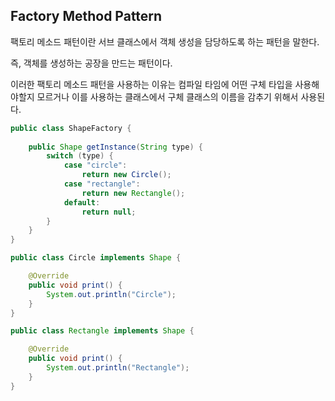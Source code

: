 ## Factory Method Pattern

팩토리 메소드 패턴이란 서브 클래스에서 객체 생성을 담당하도록 하는 패턴을 말한다.

즉, 객체를 생성하는 공장을 만드는 패턴이다.

이러한 팩토리 메소드 패턴을 사용하는 이유는 컴파일 타임에 어떤 구체 타입을 사용해야할지 모르거나 이를 사용하는 클래스에서 구체 클래스의 이름을 감추기 위해서 사용된다.



```java
public class ShapeFactory {
    
    public Shape getInstance(String type) {
        switch (type) {
            case "circle":
                return new Circle();
            case "rectangle":
                return new Rectangle();
            default:
                return null;
        }
    }
}
```

```java
public class Circle implements Shape {

    @Override
    public void print() {
        System.out.println("Circle");
    }
}

public class Rectangle implements Shape {

    @Override
    public void print() {
        System.out.println("Rectangle");
    }
}
```